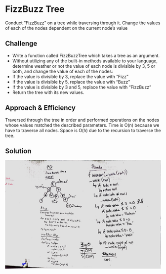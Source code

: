 # FizzBuzz Tree
Conduct “FizzBuzz” on a tree while traversing through it. Change the values of each of the nodes dependent on the current node’s value

## Challenge
* Write a function called FizzBuzzTree which takes a tree as an argument.
* Without utilizing any of the built-in methods available to your language, determine weather or not the value of each node is divisible by 3, 5 or both, and change the value of each of the nodes:
* If the value is divisible by 3, replace the value with “Fizz”
* If the value is divisible by 5, replace the value with “Buzz”
* If the value is divisible by 3 and 5, replace the value with “FizzBuzz”
* Return the tree with its new values.

## Approach & Efficiency
Traversed through the tree in order and performed operations on the nodes whose values matched the described parameters. Time is O(n) because we have to traverse all nodes. Space is O(h) due to the recursion to traverse the tree.

## Solution
![White Board Image](../../../assets/fizz-buzz-tree.jpg)
